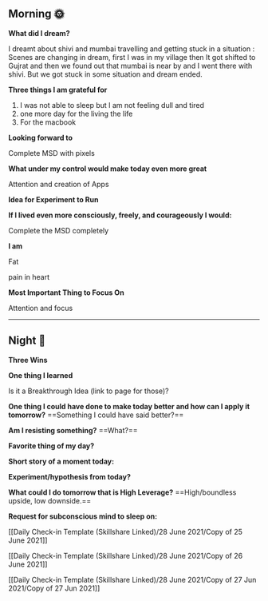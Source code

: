 ## Morning 🌞

**What did I dream?**

I dreamt about shivi and mumbai travelling and getting stuck in a situation : Scenes are changing in dream, first I was in my village then It got shifted to Gujrat and then we found out that mumbai is near by and I went there with shivi. But we got stuck in some situation and dream ended.

**Three things I am grateful for**

1. I was not able to sleep but I am not feeling dull and tired
2. one more day for the living the life
3. For the macbook

  

**Looking forward to**

Complete MSD with pixels

**What under my control would make today even more great**

Attention and creation of Apps

**Idea for Experiment to Run**

  

**If I lived even more consciously, freely, and courageously I would:**

Complete the MSD completely

**I am**

Fat

pain in heart

  

**Most Important Thing to Focus On**

Attention and focus

  

  

---

## Night 🌛

**Three Wins**

  

**One thing I learned**

  

Is it a Breakthrough Idea (link to page for those)?

  

**One thing I could have done to make today better and how can I apply it tomorrow?** ==Something I could have said better?==

  

**Am I resisting something?** ==What?==

  

**Favorite thing of my day?**

  

**Short story of a moment today:**

  

**Experiment/hypothesis from today?**

  

**What could I do tomorrow that is High Leverage?** ==High/boundless upside, low downside.==

  

**Request for subconscious mind to sleep on:**

[[Daily Check-in Template (Skillshare Linked)/28 June 2021/Copy of 25 June 2021]]

[[Daily Check-in Template (Skillshare Linked)/28 June 2021/Copy of 26 June 2021]]

[[Daily Check-in Template (Skillshare Linked)/28 June 2021/Copy of 27 Jun 2021/Copy of 27 Jun 2021]]
